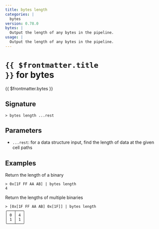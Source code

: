```yaml
---
title: bytes length
categories: |
  bytes
version: 0.78.0
bytes: |
  Output the length of any bytes in the pipeline.
usage: |
  Output the length of any bytes in the pipeline.
---
```


# <code>{{ $frontmatter.title }}</code> for bytes

<div class='command-title'>{{ $frontmatter.bytes }}</div>

## Signature

```> bytes length ...rest```

## Parameters

 -  `...rest`: for a data structure input, find the length of data at the given cell paths

## Examples

Return the length of a binary
```shell
> 0x[1F FF AA AB] | bytes length
4
```

Return the lengths of multiple binaries
```shell
> [0x[1F FF AA AB] 0x[1F]] | bytes length
╭───┬───╮
│ 0 │ 4 │
│ 1 │ 1 │
╰───┴───╯

```
